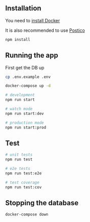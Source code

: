 ## Installation

You need to [install Docker](https://docs.docker.com/compose/install/)

It is also recommended to use [Postico](https://eggerapps.at/postico/)

```bash
npm install
```

## Running the app

First get the DB up

```bash
cp .env.example .env

docker-compose up -d
```

```bash
# development
npm run start

# watch mode
npm run start:dev

# production mode
npm run start:prod
```

## Test

```bash
# unit tests
npm run test

# e2e tests
npm run test:e2e

# test coverage
npm run test:cov
```

## Stopping the database

```bash
docker-compose down
```
